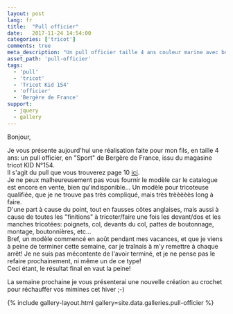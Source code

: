 ```yaml
---
layout: post
lang: fr
title:  "Pull officier"
date:   2017-11-24 14:54:00
categories: ['tricot']
comments: true
meta_description: "Un pull officier taille 4 ans couleur marine avec boutons ancre"
asset_path: 'pull-officier'
tags:
  - 'pull'
  - 'tricot'
  - 'Tricot Kid 154'
  - 'officier'
  - 'Bergère de France'
support:
  - jquery
  - gallery
---
```


Bonjour,

Je vous présente aujourd'hui une réalisation faite pour mon fils, en taille 4 ans: un pull officier, en "Sport" de Bergère de France, issu du magasine tricot KID N°154.  
Il s'agit du pull que vous trouverez page 10 [ici](http://www.woolboetiek.be/Mag154.pdf).  
Je ne peux malheureusement pas vous fournir le modèle car le catalogue est encore en vente, bien qu'indisponible...
Un modèle pour tricoteuse qualifiée, que je ne trouve pas très compliqué, mais très trèèèèès long à faire.  
D'une part à cause du point, tout en fausses côtes anglaises, mais aussi à cause de toutes les "finitions" à tricoter/faire une fois les devant/dos et les manches tricotées: poignets, col, devants du col, pattes de boutonnage, montage, boutonnières, etc...  
Bref, un modèle commencé en août pendant mes vacances, et que je viens à peine de terminer cette semaine, car je traînais à m'y remettre à chaque arrêt!
Je ne suis pas mécontente de l'avoir terminé, et je ne pense pas le refaire prochainement, ni même un de ce type!  
Ceci étant, le résultat final en vaut la peine!

La semaine prochaine je vous présenterai une nouvelle création au crochet pour réchauffer vos mimines cet hiver ;-)


{% include gallery-layout.html gallery=site.data.galleries.pull-officier %}
